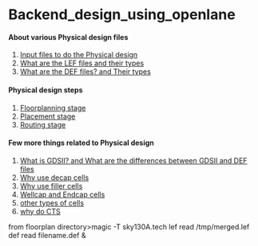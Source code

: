 # Backend_design_using_openlane

#### About various Physical design files

1. [Input files to do the Physical design](https://github.com/visionvlsi/be_design_using_openlane/blob/main/what_inputs_required_for_PD.md)<br/>
2. [What are the LEF files and their types](https://github.com/visionvlsi/be_design_using_openlane/blob/main/LEF_files.md)<br/>
3. [What are the DEF files? and Their types](https://github.com/visionvlsi/be_design_using_openlane/blob/main/About_DEF_files.md)<br/>

#### Physical design steps

1. [Floorplanning stage](https://github.com/visionvlsi/be_design_using_openlane/blob/main/floorplan.md)
2. [Placement stage](https://github.com/visionvlsi/be_design_using_openlane/blob/main/placement.md)
3. [Routing stage](https://github.com/visionvlsi/be_design_using_openlane/blob/main/routing.md)

#### Few more things related to Physical design

1. [What is GDSII? and What are the differences between GDSII and DEF files](https://github.com/visionvlsi/be_design_using_openlane/blob/main/About_GDSII.md)<br>
2. [Why use decap cells](https://github.com/visionvlsi/be_design_using_openlane/blob/main/why_decap_cells.md)<br/>
3. [Why use filler cells](https://github.com/visionvlsi/be_design_using_openlane/blob/main/why_filler_cells.md)<br/>
4. [Wellcap and Endcap cells](https://github.com/visionvlsi/be_design_using_openlane/blob/main/wellcap_and_endcap_cells.md)<br/>
5. [other types of cells](https://github.com/visionvlsi/be_design_using_openlane/blob/main/other_cells.md)<br/>
6. [why do CTS](https://github.com/visionvlsi/be_design_using_openlane/blob/main/why_CTS.md)



from floorplan directory>magic -T sky130A.tech lef read /tmp/merged.lef def read filename.def &

